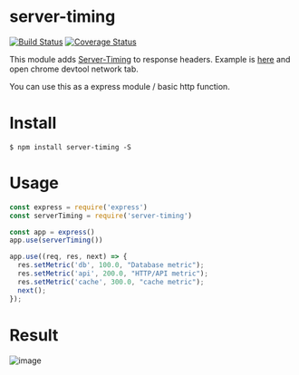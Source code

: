# server-timing
[![Build Status](https://travis-ci.org/yosuke-furukawa/server-timing.svg?branch=master)](https://travis-ci.org/yosuke-furukawa/server-timing)
[![Coverage Status](https://coveralls.io/repos/github/yosuke-furukawa/server-timing/badge.svg?branch=improve_coverage)](https://coveralls.io/github/yosuke-furukawa/server-timing?branch=improve_coverage)

This module adds [Server-Timing](https://www.w3.org/TR/server-timing/) to response headers.
Example is [here](https://example-tsjqdeqzcu.now.sh/) and open chrome devtool network tab.

You can use this as a express module / basic http function.

# Install

```
$ npm install server-timing -S
```

# Usage

```javascript
const express = require('express')
const serverTiming = require('server-timing')

const app = express()
app.use(serverTiming())

app.use((req, res, next) => {
  res.setMetric('db', 100.0, "Database metric");
  res.setMetric('api', 200.0, "HTTP/API metric");
  res.setMetric('cache', 300.0, "cache metric");
  next();
});
```

# Result
![image](https://cloud.githubusercontent.com/assets/555645/22737265/b5b5204e-ee45-11e6-82c5-776a5313d120.png)
